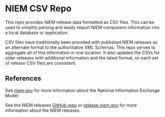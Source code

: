 
# NIEM CSV Repo

This repo provides NIEM release data formatted as CSV files.  This can be used to simplify parsing and easily import NIEM component information into a local database or application.

CSV files have traditionally been provided with published NIEM releases as an alternate format to the authoritative XML Schemas.  This repo serves to aggregate all of this information in one location.  It also updates the CSVs for older releases with additional information and the latest format, so each set of release CSV files are consistent.

## References

See [niem.gov](https://www.niem.gov) for more information about the National Information Exchange Model.

See the NIEM releases [GitHub repo](https://github.com/NIEM/NIEM-Releases) or [release.niem.gov](https://release.niem.gov/niem) for more information about the NIEM releases.

